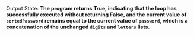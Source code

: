 Output State: **The program returns True, indicating that the loop has successfully executed without returning False, and the current value of `sortedPassword` remains equal to the current value of `password`, which is a concatenation of the unchanged `digits` and `letters` lists.**